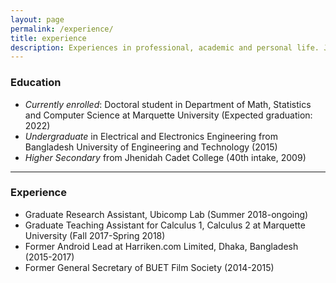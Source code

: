 ```yaml
---
layout: page
permalink: /experience/
title: experience
description: Experiences in professional, academic and personal life. Jotted down in a page.
---
```


<h3>Education</h3>
<ul>
    <li><i>Currently enrolled</i>: Doctoral student in Department of Math, Statistics and Computer Science at Marquette University (Expected graduation: 2022)</li>
    <li><i>Undergraduate</i> in Electrical and Electronics Engineering from Bangladesh University of Engineering and Technology (2015)</li>
    <li><i>Higher Secondary</i> from Jhenidah Cadet College (40th intake, 2009)</li>
</ul>

---

<h3>Experience</h3>
<ul>
    <li>Graduate Research Assistant, Ubicomp Lab (Summer 2018-ongoing)</li>
    <li>Graduate Teaching Assistant for Calculus 1, Calculus 2 at Marquette University (Fall 2017-Spring 2018)</li>
    <li>Former Android Lead at Harriken.com Limited, Dhaka, Bangladesh (2015-2017)</li>
    <li>Former General Secretary of BUET Film Society (2014-2015)</li>
</ul>

<!-- ---

<h3>Certifications</h3>
Blah blah blah

---

<h3>Online Courses</h3>
Blah blah blah -->
